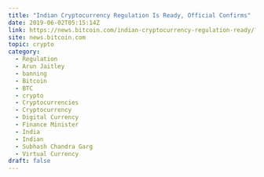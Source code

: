 ```yaml
---
title: "Indian Cryptocurrency Regulation Is Ready, Official Confirms"
date: 2019-06-02T05:15:14Z
link: https://news.bitcoin.com/indian-cryptocurrency-regulation-ready/?utm_medium=RSS&utm_source=hune
site: news.bitcoin.com
topic: crypto
category:
  - Regulation
  - Arun Jaitley
  - banning
  - Bitcoin
  - BTC
  - crypto
  - Cryptocurrencies
  - Cryptocurrency
  - Digital Currency
  - Finance Minister
  - India
  - Indian
  - Subhash Chandra Garg
  - Virtual Currency
draft: false
---
```

